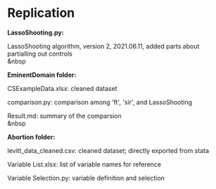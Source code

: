 # Replication

**LassoShooting.py:** 

LassoShooting algorithm, version 2, 2021.06.11, added parts about partialling out controls  
&nbsp


**EminentDomain folder:**
  
  CSExampleData.xlsx: cleaned dataset
  
  comparison.py: comparison among 'ft', 'sir', and LassoShooting
  
  Result.md: summary of the comparsion  
&nbsp  
  
  

**Abortion folder:**
  
  levitt_data_cleaned.csv: cleaned dataset; directly exported from stata
  
  Variable List.xlsx: list of variable names for reference
  
  Variable Selection.py: variable definition and selection
